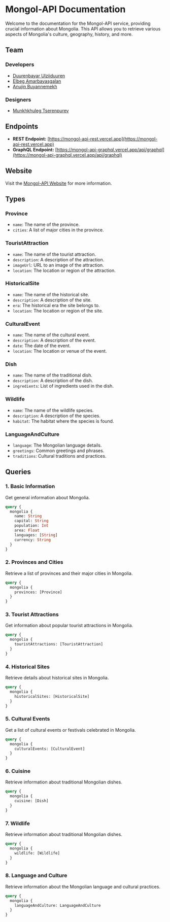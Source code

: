 # Mongol-API Documentation

Welcome to the documentation for the Mongol-API service, providing crucial information about Mongolia. This API allows you to retrieve various aspects of Mongolia's culture, geography, history, and more.

## Team

### Developers

- [Duurenbayar Ulziiduuren](https://github.com/DuurenbayarUlz)
- [Elbeg Amarbayasgalan](https://github.com/amar9elbeg)
- [Anujin Buyannemekh](https://github.com/Anujinnb)

### Designers

- [Munkhkhuleg Tserenpurev]()

## Endpoints

- **REST Endpoint:** [https://mongol-api-rest.vercel.app](https://mongol-api-rest.vercel.app)
- **GraphQL Endpoint:** [https://mongol-api-graphql.vercel.app/api/graphql](https://mongol-api-graphql.vercel.app/api/graphql)

## Website

Visit the [Mongol-API Website](https://mongol-api.vercel.app/) for more information.

## Types

### Province

- `name`: The name of the province.
- `cities`: A list of major cities in the province.

### TouristAttraction

- `name`: The name of the tourist attraction.
- `description`: A description of the attraction.
- `imageUrl`: URL to an image of the attraction.
- `location`: The location or region of the attraction.

### HistoricalSite

- `name`: The name of the historical site.
- `description`: A description of the site.
- `era`: The historical era the site belongs to.
- `location`: The location or region of the site.

### CulturalEvent

- `name`: The name of the cultural event.
- `description`: A description of the event.
- `date`: The date of the event.
- `location`: The location or venue of the event.

### Dish

- `name`: The name of the traditional dish.
- `description`: A description of the dish.
- `ingredients`: List of ingredients used in the dish.

### Wildlife

- `name`: The name of the wildlife species.
- `description`: A description of the species.
- `habitat`: The habitat where the species is found.

### LanguageAndCulture

- `language`: The Mongolian language details.
- `greetings`: Common greetings and phrases.
- `traditions`: Cultural traditions and practices.

## Queries

### 1. Basic Information

Get general information about Mongolia.

```graphql
query {
  mongolia {
    name: String
    capital: String
    population: Int
    area: Float
    languages: [String]
    currency: String
  }
}
```

### 2. Provinces and Cities

Retrieve a list of provinces and their major cities in Mongolia.

```graphql
query {
  mongolia {
    provinces: [Province]
  }
}
```

### 3. Tourist Attractions

Get information about popular tourist attractions in Mongolia.

```graphql
query {
  mongolia {
    touristAttractions: [TouristAttraction]
  }
}
```

### 4. Historical Sites

Retrieve details about historical sites in Mongolia.

```graphql
query {
  mongolia {
    historicalSites: [HistoricalSite]
  }
}
```

### 5. Cultural Events

Get a list of cultural events or festivals celebrated in Mongolia.

```graphql
query {
  mongolia {
    culturalEvents: [CulturalEvent]
  }
}
```

### 6. Cuisine

Retrieve information about traditional Mongolian dishes.

```graphql
query {
  mongolia {
    cuisine: [Dish]
  }
}
```

### 7. Wildlife

Retrieve information about traditional Mongolian dishes.

```graphql
query {
  mongolia {
    wildlife: [Wildlife]
  }
}
```

### 8. Language and Culture

Retrieve information about the Mongolian language and cultural practices.

```graphql
query {
  mongolia {
    languageAndCulture: LanguageAndCulture
  }
}
```
